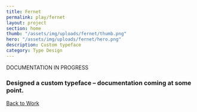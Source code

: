 ```yaml
---
title: Fernet
permalink: play/fernet
layout: project
section: home
thumb: "/assets/img/uploads/fernet/thumb.png"
hero: "/assets/img/uploads/fernet/hero.png"
description: Custom typeface
category: Type Design
---
```


<p class="subhead">DOCUMENTATION IN PROGRESS</p>

### Designed a custom typeface – documentation coming at some point.

<div class="spacer"></div>

<a href="/">Back to Work</a>
